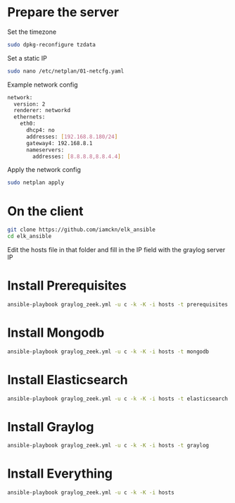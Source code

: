 # Prepare the server

Set the timezone

```bash
sudo dpkg-reconfigure tzdata
```

Set a static IP

```bash
sudo nano /etc/netplan/01-netcfg.yaml 
```

Example network config

```bash
network:
  version: 2
  renderer: networkd
  ethernets:
    eth0:
      dhcp4: no
      addresses: [192.168.8.180/24]
      gateway4: 192.168.8.1
      nameservers:
        addresses: [8.8.8.8,8.8.4.4]
```

Apply the network config

```bash
sudo netplan apply
```

# On the client

```bash
git clone https://github.com/iamckn/elk_ansible
cd elk_ansible
```

Edit the hosts file in that folder and fill in the IP field with the graylog server IP

# Install Prerequisites

```bash
ansible-playbook graylog_zeek.yml -u c -k -K -i hosts -t prerequisites
```

# Install Mongodb

```bash
ansible-playbook graylog_zeek.yml -u c -k -K -i hosts -t mongodb
```

# Install Elasticsearch

```bash
ansible-playbook graylog_zeek.yml -u c -k -K -i hosts -t elasticsearch
```


# Install Graylog

```bash
ansible-playbook graylog_zeek.yml -u c -k -K -i hosts -t graylog
```

# Install Everything

```bash
ansible-playbook graylog_zeek.yml -u c -k -K -i hosts
```


